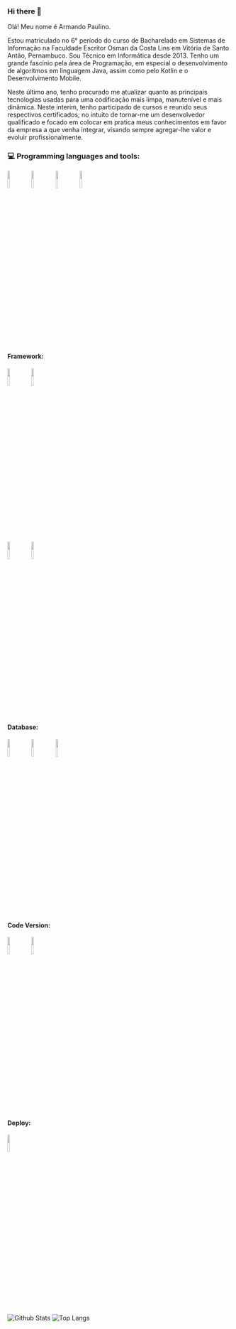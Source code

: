 ### Hi there 👋
Olá! Meu nome é Armando Paulino.

Estou matriculado no 6° período do curso de Bacharelado em Sistemas de Informação na Faculdade Escritor Osman da Costa Lins em Vitória de Santo Antão, Pernambuco. Sou Técnico em Informática desde 2013. Tenho um grande fascínio pela área de Programação, em especial o desenvolvimento de algoritmos em linguagem Java, assim como pelo Kotlin e o Desenvolvimento Mobile.

Neste último ano, tenho procurado me atualizar quanto as principais tecnologias usadas para uma codificação mais limpa, manutenível e mais dinâmica. Neste ínterim, tenho participado de cursos e reunido seus respectivos certificados; no intuito de tornar-me um desenvolvedor qualificado e focado em colocar em pratica meus conhecimentos em favor da empresa a que venha integrar, visando sempre agregar-lhe valor e evoluir profissionalmente.

### :computer: Programming languages and tools: 
<p>

<code><img width="10%" src="https://www.vectorlogo.zone/logos/java/java-ar21.svg"></code>
<code><img width="10%" src="https://www.vectorlogo.zone/logos/kotlinlang/kotlinlang-ar21.svg"></code>
<code><img width="10%" src="https://www.vectorlogo.zone/logos/javascript/javascript-ar21.svg"></code>
<code><img width="10%" src="https://www.vectorlogo.zone/logos/android/android-ar21.svg"></code>
<br/>
#### Framework: 

<code><img width="10%" src="https://www.vectorlogo.zone/logos/springio/springio-ar21.svg"></code>
<code><img width="10%" src="https://www.vectorlogo.zone/logos/getbootstrap/getbootstrap-ar21.svg"></code>  
<code><img width="10%" src="https://www.vectorlogo.zone/logos/json/json-ar21.svg"></code>
<code><img width="10%" src="https://www.vectorlogo.zone/logos/hibernate/hibernate-ar21.svg"></code>
<br/>  
#### Database:

<code><img width="10%" src="https://www.vectorlogo.zone/logos/mysql/mysql-ar21.svg"></code>
<code><img width="10%" src="https://www.vectorlogo.zone/logos/sqlite/sqlite-ar21.svg"></code>
<code><img width="10%" src="https://www.vectorlogo.zone/logos/postgresql/postgresql-ar21.svg"></code>
<br/>
#### Code Version:
  
<code><img width="10%" src="https://www.vectorlogo.zone/logos/git-scm/git-scm-ar21.svg"></code>
<code><img width="10%" src="https://www.vectorlogo.zone/logos/github/github-ar21.svg"></code>
<br/>
#### Deploy:
 
<code><img width="10%" src="https://www.vectorlogo.zone/logos/heroku/heroku-ar21.svg"></code>
  
![Github Stats](https://github-readme-stats.vercel.app/api?username=ArmandoPaulinoNeto&show_icons=true&count_private=true&show_icons=true&include_all_commits=true)
![Top Langs](https://github-readme-stats.vercel.app/api/top-langs/?username=ArmandoPaulinoNeto&hide=TeX&layout=compact)
</p>
